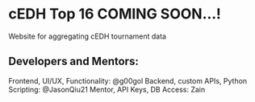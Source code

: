# cEDH Top 16 COMING SOON...!

Website for aggregating cEDH tournament data

## Developers and Mentors:
Frontend, UI/UX, Functionality: @g00gol
Backend, custom APIs, Python Scripting: @JasonQiu21
Mentor, API Keys, DB Access: Zain
